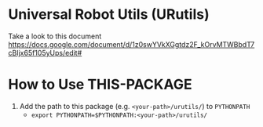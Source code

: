 # Universal Robot Utils (URutils)

Take a look to this document https://docs.google.com/document/d/1z0swYVkXGgtdz2F_kOrvMTWBbdT7cBIjx65f105yUps/edit# 


# How to Use THIS-PACKAGE
1. Add the path to this package (e.g. `<your-path>/urutils/`) to `PYTHONPATH` 
    - `export PYTHONPATH=$PYTHONPATH:<your-path>/urutils/` 
